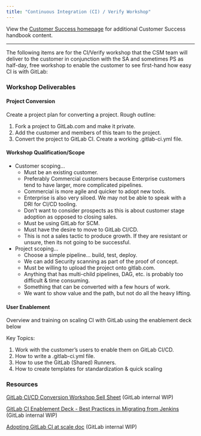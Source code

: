 ```yaml
---
title: "Continuous Integration (CI) / Verify Workshop"
---
```









View the [Customer Success homepage](/handbook/customer-success/) for additional Customer Success handbook content.

---

The following items are for the CI/Verify workshop that the CSM team will deliver to the customer in conjunction with the SA and sometimes PS as half-day, free workshop to enable the customer to see first-hand how easy CI is with GitLab:

### Workshop Deliverables

#### Project Conversion

Create a project plan for converting a project. Rough outline:

1. ​Fork a project to GitLab.com and make it private.
2. ​Add the customer and members of this team to the project.
3. ​Convert the project to GitLab CI. Create a working .gitlab-ci.yml file.

#### Workshop Qualification/Scope

- Customer scoping…
  - Must be an existing customer.
  - Preferably Commercial customers because Enterprise customers tend to have larger, more complicated pipelines.
  - Commercial is more agile and quicker to adopt new tools.
  - Enterprise is also very siloed. We may not be able to speak with a DRI for CI/CD tooling.
  - Don’t want to consider prospects as this is about customer stage adoption as opposed to closing sales.
  - Must be using GitLab for SCM.
  - Must have the desire to move to GitLab CI/CD.
  - This is not a sales tactic to produce growth. If they are resistant or unsure, then its not going to be successful.
- Project scoping…
  - Choose a simple pipeline… build, test, deploy.
  - We can add Security scanning as part of the proof of concept.
  - Must be willing to upload the project onto gitlab.com.
  - Anything that has multi-child pipelines, DAG, etc. is probably too difficult & time consuming.
  - Something that can be converted with a few hours of work.
  - We want to show value and the path, but not do all the heavy lifting.

#### User Enablement

Overview and training on scaling CI with GitLab using the enablement deck below

Key Topics:

1. Work with the customer’s users to enable them on GitLab CI/CD.
2. How to write a .gitlab-ci.yml file.
3. How to use the GitLab (Shared) Runners.
4. How to create templates for standardization & quick scaling

### Resources

[GitLab CI/CD Conversion Workshop Sell Sheet](https://docs.google.com/document/d/1dVaFVvBJtoscC0oIrEM5nmv1-QB0xXTDICmVd55a0xY/edit) (GitLab internal WIP)

[GitLab CI Enablement Deck - Best Practices in Migrating from Jenkins](https://docs.google.com/presentation/d/1eR_874yUHu5Yz8jC-7Gwtiz9j8N4APlgz7NT1_UR0mE/edit#slide=id.g849e6d84e3_0_636) (GitLab internal WIP)

[Adopting GitLab CI at scale doc](https://docs.google.com/document/d/19oKupXi_nnFwD0VOilMhTH2nzUvrBN3P9hI-R5c6P8w/edit#heading=h.b61novry8f4t) (GitLab internal WIP)

